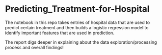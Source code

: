 # Predicting_Treatment-for-Hospital

The notebook in this repo takes entries of hospital data that are used to predict certain treatment and then builds a logistic regression model to identify important features that are used in prediction. 

The report digs deeper in explaining about the data exploration/processing process and overall findings!
